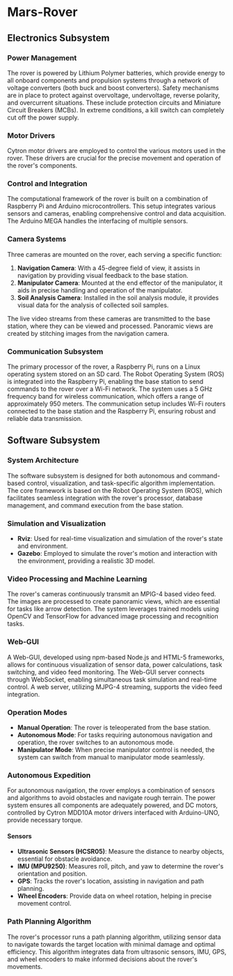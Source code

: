 # Mars-Rover

## Electronics Subsystem

### Power Management
The rover is powered by Lithium Polymer batteries, which provide energy to all onboard components and propulsion systems through a network of voltage converters (both buck and boost converters). Safety mechanisms are in place to protect against overvoltage, undervoltage, reverse polarity, and overcurrent situations. These include protection circuits and Miniature Circuit Breakers (MCBs). In extreme conditions, a kill switch can completely cut off the power supply.

### Motor Drivers
Cytron motor drivers are employed to control the various motors used in the rover. These drivers are crucial for the precise movement and operation of the rover's components.

### Control and Integration
The computational framework of the rover is built on a combination of Raspberry Pi and Arduino microcontrollers. This setup integrates various sensors and cameras, enabling comprehensive control and data acquisition. The Arduino MEGA handles the interfacing of multiple sensors.

### Camera Systems
Three cameras are mounted on the rover, each serving a specific function:
1. **Navigation Camera**: With a 45-degree field of view, it assists in navigation by providing visual feedback to the base station.
2. **Manipulator Camera**: Mounted at the end effector of the manipulator, it aids in precise handling and operation of the manipulator.
3. **Soil Analysis Camera**: Installed in the soil analysis module, it provides visual data for the analysis of collected soil samples.

The live video streams from these cameras are transmitted to the base station, where they can be viewed and processed. Panoramic views are created by stitching images from the navigation camera.

### Communication Subsystem
The primary processor of the rover, a Raspberry Pi, runs on a Linux operating system stored on an SD card. The Robot Operating System (ROS) is integrated into the Raspberry Pi, enabling the base station to send commands to the rover over a Wi-Fi network. The system uses a 5 GHz frequency band for wireless communication, which offers a range of approximately 950 meters. The communication setup includes Wi-Fi routers connected to the base station and the Raspberry Pi, ensuring robust and reliable data transmission.

## Software Subsystem

### System Architecture
The software subsystem is designed for both autonomous and command-based control, visualization, and task-specific algorithm implementation. The core framework is based on the Robot Operating System (ROS), which facilitates seamless integration with the rover's processor, database management, and command execution from the base station.

### Simulation and Visualization
- **Rviz**: Used for real-time visualization and simulation of the rover's state and environment.
- **Gazebo**: Employed to simulate the rover's motion and interaction with the environment, providing a realistic 3D model.

### Video Processing and Machine Learning
The rover's cameras continuously transmit an MPIG-4 based video feed. The images are processed to create panoramic views, which are essential for tasks like arrow detection. The system leverages trained models using OpenCV and TensorFlow for advanced image processing and recognition tasks.

### Web-GUI
A Web-GUI, developed using npm-based Node.js and HTML-5 frameworks, allows for continuous visualization of sensor data, power calculations, task switching, and video feed monitoring. The Web-GUI server connects through WebSocket, enabling simultaneous task simulation and real-time control. A web server, utilizing MJPG-4 streaming, supports the video feed integration.

### Operation Modes
- **Manual Operation**: The rover is teleoperated from the base station.
- **Autonomous Mode**: For tasks requiring autonomous navigation and operation, the rover switches to an autonomous mode.
- **Manipulator Mode**: When precise manipulator control is needed, the system can switch from manual to manipulator mode seamlessly.

### Autonomous Expedition
For autonomous navigation, the rover employs a combination of sensors and algorithms to avoid obstacles and navigate rough terrain. The power system ensures all components are adequately powered, and DC motors, controlled by Cytron MDD10A motor drivers interfaced with Arduino-UNO, provide necessary torque. 

#### Sensors
- **Ultrasonic Sensors (HCSR05)**: Measure the distance to nearby objects, essential for obstacle avoidance.
- **IMU (MPU9250)**: Measures roll, pitch, and yaw to determine the rover's orientation and position.
- **GPS**: Tracks the rover's location, assisting in navigation and path planning.
- **Wheel Encoders**: Provide data on wheel rotation, helping in precise movement control.

### Path Planning Algorithm
The rover's processor runs a path planning algorithm, utilizing sensor data to navigate towards the target location with minimal damage and optimal efficiency. This algorithm integrates data from ultrasonic sensors, IMU, GPS, and wheel encoders to make informed decisions about the rover's movements.
